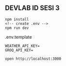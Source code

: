 ## DEVLAB ID SESI 3
```
npm install
<!-- create .env -->
npm run dev
```


.env.template 
```
WEATHER_API_KEY=
GROQ_API_KEY=
```


```
open http://localhost:3000
```
